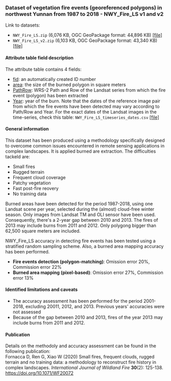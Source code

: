 ### Dataset of vegetation fire events (georeferenced polygons) in northwest Yunnan from 1987 to 2018 - NWY_Fire_LS v1 and v2

Link to datasets:  
- `NWY_Fire_LS.zip` (6,076 KB, OGC GeoPackage format: 44,896 KB) [[file]](NWY_Fire_LS.zip)  
- `NWY_Fire_LS_v2.zip` (6,103 KB, OGC GeoPackage format: 43,340 KB) [[file]](NWY_Fire_LS_v2.zip)
  
  
#### Attribute table field description
The attribute table contains 4 fields:
- <ins>fid</ins>: an automatically created ID number
- <ins>area</ins>: the size of the burned polygon in square meters
- <ins>PathRow</ins>: WRS-2 Path and Row of the Landsat series from which the fire event (polygon) has been extracted
- <ins>Year</ins>: year of the burn. Note that the dates of the reference image pair from which the fire events have been detected may vary according to Path/Row and Year. For the exact dates of the Landsat images in the time-series, check this table: `NWY_Fire_LS_timeseries_dates.csv` [[file]](NWY_Fire_LS_timeseries_dates.csv)


#### General information
This dataset has been produced using a methodology specifically designed to overcome common issues encountered in remote sensing applications in complex landscapes. It is applied burned are extraction. The difficulties tackeld are:
- Small fires
- Rugged terrain
- Frequent cloud coverage
- Patchy vegetation
- Fast post-fire reovery
- No training data

Burned areas have been detected for the period 1987-2018, using one Landsat scene per year, selected during the (almost) cloud-free winter season. Only images from Landsat TM and OLI sensor have been used. Consequently, there's a 2-year gap between 2010 and 2013. The fires of 2013 may include burns from 2011 and 2012. Only polygong bigger than 62,500 square meters are included.

NWY_Fire_LS accuracy in detecting fire events has been tested using a stratified random sampling scheme. Also, a burned area mapping accuracy has been performed. 
- **Fire events detection (polygon-matching)**: Omission error 20%, Commission error 22%
- **Burned area mapping (pixel-based)**: Omission error 27%, Commission error 13%


#### Identified limitations and caveats
- The accuracy assessment has been performed for the period 2001-2018, excluding 20011, 2012, and 2013. Previous years' accuracies were not assessed
- Because of the gap between 2010 and 2013, fires of the year 2013 may include burns from 2011 and 2012. 


#### Publication
Details on the methodoly and accuracy assessment can be found in the following publication:  
Fornacca D, Ren G, Xiao W (2020) Small fires, frequent clouds, rugged terrain and no training data: a methodology to reconstruct fire history in complex landscapes. _International Journal of Wildland Fire_ **30**(2): 125-138. https://doi.org/10.1071/WF20072
